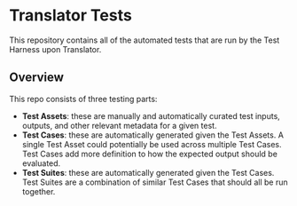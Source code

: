 # Translator Tests
This repository contains all of the automated tests that are run by the Test Harness upon Translator.

## Overview
This repo consists of three testing parts:
- **Test Assets**: these are manually and automatically curated test inputs, outputs, and other relevant metadata for a given test.
- **Test Cases**: these are automatically generated given the Test Assets. A single Test Asset could potentially be used across multiple Test Cases. Test Cases add more definition to how the expected output should be evaluated.
- **Test Suites**: these are automatically generated given the Test Cases. Test Suites are a combination of similar Test Cases that should all be run together.
 
